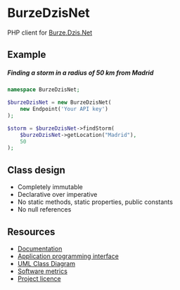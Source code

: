 # BurzeDzisNet

PHP client for [Burze.Dzis.Net](https://burze.dzis.net)

## Example

##### Finding a storm in a radius of 50 km from Madrid

```php
namespace BurzeDzisNet;

$burzeDzisNet = new BurzeDzisNet(
    new Endpoint('Your API key')
);

$storm = $burzeDzisNet->findStorm(
    $burzeDzisNet->getLocation("Madrid"),
    50
);
```

## Class design

- Completely immutable
- Declarative over imperative
- No static methods, static properties, public constants
- No null references

## Resources
- [Documentation](https://github.com/krzysiekpiasecki/BurzeDzisNet/blob/master/doc/index.md)
- [Application programming interface](https://github.com/krzysiekpiasecki/BurzeDzisNet/blob/master/doc/api/API-documentation.zip)
- [UML Class Diagram](https://github.com/krzysiekpiasecki/BurzeDzisNet/blob/master/doc/ClassDiagram.md)
- [Software metrics](https://github.com/krzysiekpiasecki/BurzeDzisNet/blob/master/doc/SoftwareMetrics.md)
- [Project licence](https://github.com/krzysiekpiasecki/BurzeDzisNet/blob/master/LICENCE.md)
